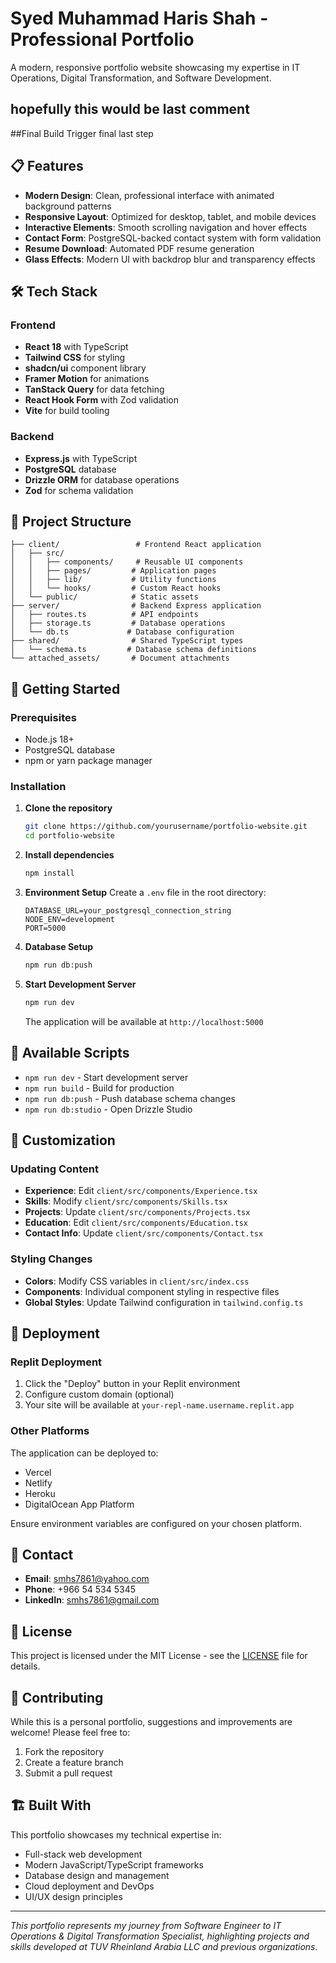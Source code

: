 # Syed Muhammad Haris Shah - Professional Portfolio

A modern, responsive portfolio website showcasing my expertise in IT Operations, Digital Transformation, and Software Development.

## hopefully this would be last comment
##Final Build Trigger final last step
## 📋 Features

- **Modern Design**: Clean, professional interface with animated background patterns
- **Responsive Layout**: Optimized for desktop, tablet, and mobile devices
- **Interactive Elements**: Smooth scrolling navigation and hover effects
- **Contact Form**: PostgreSQL-backed contact system with form validation
- **Resume Download**: Automated PDF resume generation
- **Glass Effects**: Modern UI with backdrop blur and transparency effects

## 🛠️ Tech Stack

### Frontend
- **React 18** with TypeScript
- **Tailwind CSS** for styling
- **shadcn/ui** component library
- **Framer Motion** for animations
- **TanStack Query** for data fetching
- **React Hook Form** with Zod validation
- **Vite** for build tooling

### Backend
- **Express.js** with TypeScript
- **PostgreSQL** database
- **Drizzle ORM** for database operations
- **Zod** for schema validation

## 📁 Project Structure

```
├── client/                 # Frontend React application
│   ├── src/
│   │   ├── components/     # Reusable UI components
│   │   ├── pages/         # Application pages
│   │   ├── lib/           # Utility functions
│   │   └── hooks/         # Custom React hooks
│   └── public/            # Static assets
├── server/                # Backend Express application
│   ├── routes.ts          # API endpoints
│   ├── storage.ts         # Database operations
│   └── db.ts             # Database configuration
├── shared/                # Shared TypeScript types
│   └── schema.ts         # Database schema definitions
└── attached_assets/       # Document attachments
```

## 🚀 Getting Started

### Prerequisites

- Node.js 18+ 
- PostgreSQL database
- npm or yarn package manager

### Installation

1. **Clone the repository**
   ```bash
   git clone https://github.com/yourusername/portfolio-website.git
   cd portfolio-website
   ```

2. **Install dependencies**
   ```bash
   npm install
   ```

3. **Environment Setup**
   Create a `.env` file in the root directory:
   ```env
   DATABASE_URL=your_postgresql_connection_string
   NODE_ENV=development
   PORT=5000
   ```

4. **Database Setup**
   ```bash
   npm run db:push
   ```

5. **Start Development Server**
   ```bash
   npm run dev
   ```

   The application will be available at `http://localhost:5000`

## 📝 Available Scripts

- `npm run dev` - Start development server
- `npm run build` - Build for production
- `npm run db:push` - Push database schema changes
- `npm run db:studio` - Open Drizzle Studio

## 🎨 Customization

### Updating Content

- **Experience**: Edit `client/src/components/Experience.tsx`
- **Skills**: Modify `client/src/components/Skills.tsx`
- **Projects**: Update `client/src/components/Projects.tsx`
- **Education**: Edit `client/src/components/Education.tsx`
- **Contact Info**: Update `client/src/components/Contact.tsx`

### Styling Changes

- **Colors**: Modify CSS variables in `client/src/index.css`
- **Components**: Individual component styling in respective files
- **Global Styles**: Update Tailwind configuration in `tailwind.config.ts`

## 🚀 Deployment

### Replit Deployment

1. Click the "Deploy" button in your Replit environment
2. Configure custom domain (optional)
3. Your site will be available at `your-repl-name.username.replit.app`

### Other Platforms

The application can be deployed to:
- Vercel
- Netlify
- Heroku
- DigitalOcean App Platform

Ensure environment variables are configured on your chosen platform.

## 📧 Contact

- **Email**: smhs7861@yahoo.com
- **Phone**: +966 54 534 5345
- **LinkedIn**: smhs7861@gmail.com

## 📄 License

This project is licensed under the MIT License - see the [LICENSE](LICENSE) file for details.

## 🤝 Contributing

While this is a personal portfolio, suggestions and improvements are welcome! Please feel free to:

1. Fork the repository
2. Create a feature branch
3. Submit a pull request

## 🏗️ Built With

This portfolio showcases my technical expertise in:
- Full-stack web development
- Modern JavaScript/TypeScript frameworks
- Database design and management
- Cloud deployment and DevOps
- UI/UX design principles

---

*This portfolio represents my journey from Software Engineer to IT Operations & Digital Transformation Specialist, highlighting projects and skills developed at TUV Rheinland Arabia LLC and previous organizations.*
